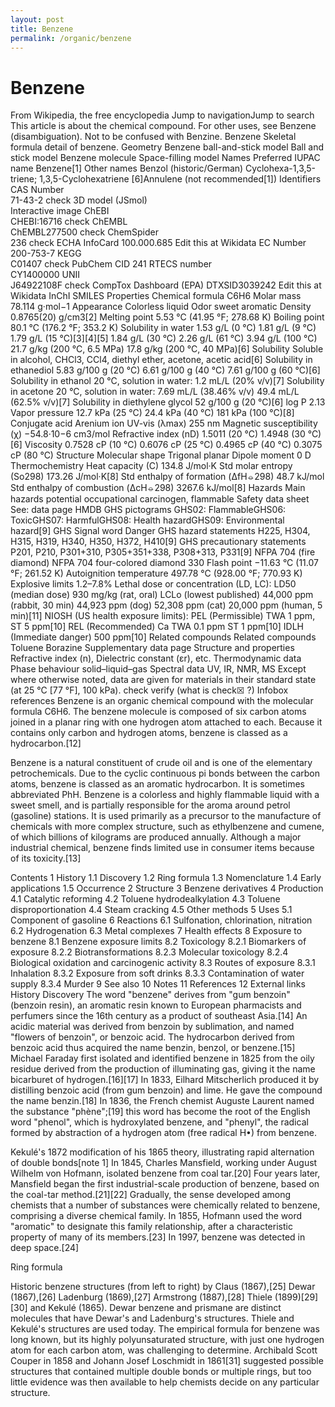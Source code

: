 ```yaml
---
layout: post
title: Benzene
permalink: /organic/benzene
---
```

# Benzene
From Wikipedia, the free encyclopedia
Jump to navigationJump to search
This article is about the chemical compound. For other uses, see Benzene (disambiguation).
Not to be confused with Benzine.
Benzene
Skeletal formula detail of benzene.
Geometry
Benzene ball-and-stick model
Ball and stick model
Benzene molecule
Space-filling model
Names
Preferred IUPAC name
Benzene[1]
Other names
Benzol (historic/German)
Cyclohexa-1,3,5-triene; 1,3,5-Cyclohexatriene
[6]Annulene (not recommended[1])
Identifiers
CAS Number	
71-43-2 check
3D model (JSmol)	
Interactive image
ChEBI	
CHEBI:16716 check
ChEMBL	
ChEMBL277500 check
ChemSpider	
236 check
ECHA InfoCard	100.000.685 Edit this at Wikidata
EC Number	
200-753-7
KEGG	
C01407 check
PubChem CID	
241
RTECS number	
CY1400000
UNII	
J64922108F check
CompTox Dashboard (EPA)	
DTXSID3039242 Edit this at Wikidata
InChI
SMILES
Properties
Chemical formula	C6H6
Molar mass	78.114 g·mol−1
Appearance	Colorless liquid
Odor	sweet aromatic
Density	0.8765(20) g/cm3[2]
Melting point	5.53 °C (41.95 °F; 278.68 K)
Boiling point	80.1 °C (176.2 °F; 353.2 K)
Solubility in water	1.53 g/L (0 °C)
1.81 g/L (9 °C)
1.79 g/L (15 °C)[3][4][5]
1.84 g/L (30 °C)
2.26 g/L (61 °C)
3.94 g/L (100 °C)
21.7 g/kg (200 °C, 6.5 MPa)
17.8 g/kg (200 °C, 40 MPa)[6]
Solubility	Soluble in alcohol, CHCl3, CCl4, diethyl ether, acetone, acetic acid[6]
Solubility in ethanediol	5.83 g/100 g (20 °C)
6.61 g/100 g (40 °C)
7.61 g/100 g (60 °C)[6]
Solubility in ethanol	20 °C, solution in water:
1.2 mL/L (20% v/v)[7]
Solubility in acetone	20 °C, solution in water:
7.69 mL/L (38.46% v/v)
49.4 mL/L (62.5% v/v)[7]
Solubility in diethylene glycol	52 g/100 g (20 °C)[6]
log P	2.13
Vapor pressure	12.7 kPa (25 °C)
24.4 kPa (40 °C)
181 kPa (100 °C)[8]
Conjugate acid	Arenium ion
UV-vis (λmax)	255 nm
Magnetic susceptibility (χ)	−54.8·10−6 cm3/mol
Refractive index (nD)	1.5011 (20 °C)
1.4948 (30 °C)[6]
Viscosity	0.7528 cP (10 °C)
0.6076 cP (25 °C)
0.4965 cP (40 °C)
0.3075 cP (80 °C)
Structure
Molecular shape	Trigonal planar
Dipole moment	0 D
Thermochemistry
Heat capacity (C)	134.8 J/mol·K
Std molar
entropy (So298)	173.26 J/mol·K[8]
Std enthalpy of
formation (ΔfH⦵298)	48.7 kJ/mol
Std enthalpy of
combustion (ΔcH⦵298)	3267.6 kJ/mol[8]
Hazards
Main hazards	potential occupational carcinogen, flammable
Safety data sheet	See: data page
HMDB
GHS pictograms	GHS02: FlammableGHS06: ToxicGHS07: HarmfulGHS08: Health hazardGHS09: Environmental hazard[9]
GHS Signal word	Danger
GHS hazard statements	H225, H304, H315, H319, H340, H350, H372, H410[9]
GHS precautionary statements	P201, P210, P301+310, P305+351+338, P308+313, P331[9]
NFPA 704 (fire diamond)	
NFPA 704 four-colored diamond
330
Flash point	−11.63 °C (11.07 °F; 261.52 K)
Autoignition
temperature	497.78 °C (928.00 °F; 770.93 K)
Explosive limits	1.2–7.8%
Lethal dose or concentration (LD, LC):
LD50 (median dose)	930 mg/kg (rat, oral)
LCLo (lowest published)	44,000 ppm (rabbit, 30 min)
44,923 ppm (dog)
52,308 ppm (cat)
20,000 ppm (human, 5 min)[11]
NIOSH (US health exposure limits):
PEL (Permissible)	TWA 1 ppm, ST 5 ppm[10]
REL (Recommended)	Ca TWA 0.1 ppm ST 1 ppm[10]
IDLH (Immediate danger)	500 ppm[10]
Related compounds
Related compounds	Toluene
Borazine
Supplementary data page
Structure and
properties	Refractive index (n),
Dielectric constant (εr), etc.
Thermodynamic
data	Phase behaviour
solid–liquid–gas
Spectral data	UV, IR, NMR, MS
Except where otherwise noted, data are given for materials in their standard state (at 25 °C [77 °F], 100 kPa).
check verify (what is check☒ ?)
Infobox references
Benzene is an organic chemical compound with the molecular formula C6H6. The benzene molecule is composed of six carbon atoms joined in a planar ring with one hydrogen atom attached to each. Because it contains only carbon and hydrogen atoms, benzene is classed as a hydrocarbon.[12]

Benzene is a natural constituent of crude oil and is one of the elementary petrochemicals. Due to the cyclic continuous pi bonds between the carbon atoms, benzene is classed as an aromatic hydrocarbon. It is sometimes abbreviated PhH. Benzene is a colorless and highly flammable liquid with a sweet smell, and is partially responsible for the aroma around petrol (gasoline) stations. It is used primarily as a precursor to the manufacture of chemicals with more complex structure, such as ethylbenzene and cumene, of which billions of kilograms are produced annually. Although a major industrial chemical, benzene finds limited use in consumer items because of its toxicity.[13]


Contents
1	History
1.1	Discovery
1.2	Ring formula
1.3	Nomenclature
1.4	Early applications
1.5	Occurrence
2	Structure
3	Benzene derivatives
4	Production
4.1	Catalytic reforming
4.2	Toluene hydrodealkylation
4.3	Toluene disproportionation
4.4	Steam cracking
4.5	Other methods
5	Uses
5.1	Component of gasoline
6	Reactions
6.1	Sulfonation, chlorination, nitration
6.2	Hydrogenation
6.3	Metal complexes
7	Health effects
8	Exposure to benzene
8.1	Benzene exposure limits
8.2	Toxicology
8.2.1	Biomarkers of exposure
8.2.2	Biotransformations
8.2.3	Molecular toxicology
8.2.4	Biological oxidation and carcinogenic activity
8.3	Routes of exposure
8.3.1	Inhalation
8.3.2	Exposure from soft drinks
8.3.3	Contamination of water supply
8.3.4	Murder
9	See also
10	Notes
11	References
12	External links
History
Discovery
The word "benzene" derives from "gum benzoin" (benzoin resin), an aromatic resin known to European pharmacists and perfumers since the 16th century as a product of southeast Asia.[14] An acidic material was derived from benzoin by sublimation, and named "flowers of benzoin", or benzoic acid. The hydrocarbon derived from benzoic acid thus acquired the name benzin, benzol, or benzene.[15] Michael Faraday first isolated and identified benzene in 1825 from the oily residue derived from the production of illuminating gas, giving it the name bicarburet of hydrogen.[16][17] In 1833, Eilhard Mitscherlich produced it by distilling benzoic acid (from gum benzoin) and lime. He gave the compound the name benzin.[18] In 1836, the French chemist Auguste Laurent named the substance "phène";[19] this word has become the root of the English word "phenol", which is hydroxylated benzene, and "phenyl", the radical formed by abstraction of a hydrogen atom (free radical H•) from benzene.


Kekulé's 1872 modification of his 1865 theory, illustrating rapid alternation of double bonds[note 1]
In 1845, Charles Mansfield, working under August Wilhelm von Hofmann, isolated benzene from coal tar.[20] Four years later, Mansfield began the first industrial-scale production of benzene, based on the coal-tar method.[21][22] Gradually, the sense developed among chemists that a number of substances were chemically related to benzene, comprising a diverse chemical family. In 1855, Hofmann used the word "aromatic" to designate this family relationship, after a characteristic property of many of its members.[23] In 1997, benzene was detected in deep space.[24]

Ring formula

Historic benzene structures (from left to right) by Claus (1867),[25] Dewar (1867),[26] Ladenburg (1869),[27] Armstrong (1887),[28] Thiele (1899)[29][30] and Kekulé (1865). Dewar benzene and prismane are distinct molecules that have Dewar's and Ladenburg's structures. Thiele and Kekulé's structures are used today.
The empirical formula for benzene was long known, but its highly polyunsaturated structure, with just one hydrogen atom for each carbon atom, was challenging to determine. Archibald Scott Couper in 1858 and Johann Josef Loschmidt in 1861[31] suggested possible structures that contained multiple double bonds or multiple rings, but too little evidence was then available to help chemists decide on any particular structure.
